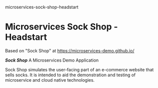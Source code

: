 microservices-sock-shop-headstart
# Microservices Sock Shop - Headstart

Based on "Sock Shop" at https://microservices-demo.github.io/

***Sock Shop***
A Microservices Demo Application

Sock Shop simulates the user-facing part of an e-commerce website that sells socks. It is intended to aid the demonstration and testing of microservice and cloud native technologies.

